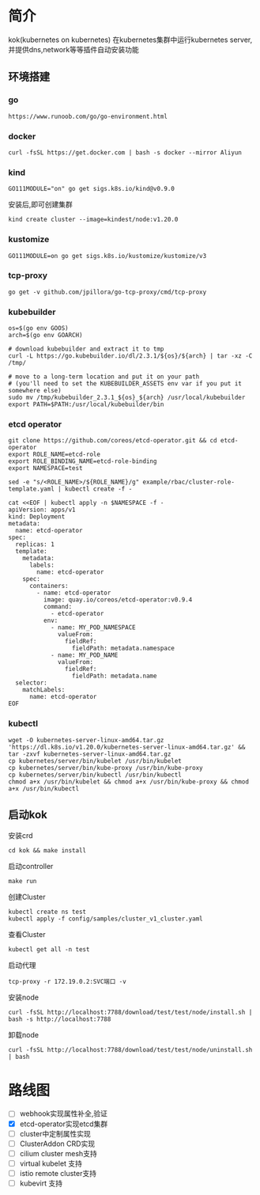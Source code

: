 # 简介

kok(kubernetes on kubernetes) 在kubernetes集群中运行kubernetes server,并提供dns,network等等插件自动安装功能

## 环境搭建

### go

```shell
https://www.runoob.com/go/go-environment.html
```

### docker

```shell
curl -fsSL https://get.docker.com | bash -s docker --mirror Aliyun
```

### kind

```shell
GO111MODULE="on" go get sigs.k8s.io/kind@v0.9.0
```

安装后,即可创建集群

```shell
kind create cluster --image=kindest/node:v1.20.0
```

### kustomize

```shell
GO111MODULE=on go get sigs.k8s.io/kustomize/kustomize/v3
```

### tcp-proxy

```shell
go get -v github.com/jpillora/go-tcp-proxy/cmd/tcp-proxy
```

### kubebuilder

```shell
os=$(go env GOOS)
arch=$(go env GOARCH)

# download kubebuilder and extract it to tmp
curl -L https://go.kubebuilder.io/dl/2.3.1/${os}/${arch} | tar -xz -C /tmp/

# move to a long-term location and put it on your path
# (you'll need to set the KUBEBUILDER_ASSETS env var if you put it somewhere else)
sudo mv /tmp/kubebuilder_2.3.1_${os}_${arch} /usr/local/kubebuilder
export PATH=$PATH:/usr/local/kubebuilder/bin
```

### etcd operator

```shell
git clone https://github.com/coreos/etcd-operator.git && cd etcd-operator
export ROLE_NAME=etcd-role
export ROLE_BINDING_NAME=etcd-role-binding
export NAMESPACE=test

sed -e "s/<ROLE_NAME>/${ROLE_NAME}/g" example/rbac/cluster-role-template.yaml | kubectl create -f -

cat <<EOF | kubectl apply -n $NAMESPACE -f -
apiVersion: apps/v1
kind: Deployment
metadata:
  name: etcd-operator
spec:
  replicas: 1
  template:
    metadata:
      labels:
        name: etcd-operator
    spec:
      containers:
        - name: etcd-operator
          image: quay.io/coreos/etcd-operator:v0.9.4
          command:
            - etcd-operator
          env:
            - name: MY_POD_NAMESPACE
              valueFrom:
                fieldRef:
                  fieldPath: metadata.namespace
            - name: MY_POD_NAME
              valueFrom:
                fieldRef:
                  fieldPath: metadata.name
  selector:
    matchLabels:
      name: etcd-operator
EOF
```

### kubectl

```shell
wget -O kubernetes-server-linux-amd64.tar.gz 'https://dl.k8s.io/v1.20.0/kubernetes-server-linux-amd64.tar.gz' && tar -zxvf kubernetes-server-linux-amd64.tar.gz
cp kubernetes/server/bin/kubelet /usr/bin/kubelet
cp kubernetes/server/bin/kube-proxy /usr/bin/kube-proxy
cp kubernetes/server/bin/kubectl /usr/bin/kubectl
chmod a+x /usr/bin/kubelet && chmod a+x /usr/bin/kube-proxy && chmod a+x /usr/bin/kubectl
```

## 启动kok

安装crd

```shell
cd kok && make install
```

启动controller

```shell
make run
```

创建Cluster

```shell
kubectl create ns test
kubectl apply -f config/samples/cluster_v1_cluster.yaml
```

查看Cluster

```shell
kubectl get all -n test
```

启动代理

```shell
tcp-proxy -r 172.19.0.2:SVC端口 -v
```

安装node

```shell
curl -fsSL http://localhost:7788/download/test/test/node/install.sh | bash -s http://localhost:7788
```

卸载node

```shell
curl -fsSL http://localhost:7788/download/test/test/node/uninstall.sh | bash 
```

# 路线图

- [ ] webhook实现属性补全,验证
- [x] etcd-operator实现etcd集群
- [ ] cluster中定制属性实现
- [ ] ClusterAddon CRD实现
- [ ] cilium cluster mesh支持
- [ ] virtual kubelet 支持
- [ ] istio remote cluster支持
- [ ] kubevirt 支持